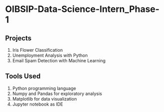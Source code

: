 # OIBSIP-Data-Science-Intern_Phase-1

## Projects
  1. Iris Flower Classification
  2. Unemployment Analysis with Python
  3. Email Spam Detection with Machine Learning

## Tools Used
  1. Python programming language
  2. Numpy and Pandas for exploratory analysis
  3. Matplotlib for data visualization
  4. Jupyter notebook as IDE
